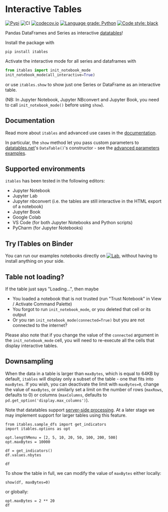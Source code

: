 # Interactive Tables

[![Pypi](https://img.shields.io/pypi/v/itables.svg)](https://pypi.python.org/pypi/itables)
![CI](https://github.com/mwouts/itables/workflows/CI/badge.svg)
[![codecov.io](https://codecov.io/github/mwouts/itables/coverage.svg?branch=main)](https://codecov.io/github/mwouts/itables?branch=main)
[![Language grade: Python](https://img.shields.io/lgtm/grade/python/g/mwouts/itables.svg)](https://lgtm.com/projects/g/mwouts/itables/context:python)
[![Code style: black](https://img.shields.io/badge/code%20style-black-000000.svg)](https://github.com/psf/black)

Pandas DataFrames and Series as interactive [datatables](https://datatables.net)!

Install the package with
```
pip install itables
```

Activate the interactive mode for all series and dataframes with
```python
from itables import init_notebook_mode
init_notebook_mode(all_interactive=True)
```
or use `itables.show` to show just one Series or DataFrame as an interactive table.

(NB: In Jupyter Notebook, Jupyter NBconvert and Jupyter Book, you need to call `init_notebook_mode()` before using `show`).

## Documentation

Read more about `itables` and advanced use cases in the [documentation](https://mwouts.github.io/itables/).

In particular, the `show` method let you pass custom parameters to [datatables.net](https://datatables.net/)'s `DataTable()`'s constructor - see the [advanced parameters examples](advanced_parameters.md).

## Supported environments

`itables` has been tested in the following editors:
- Jupyter Notebook
- Jupyter Lab
- Jupyter nbconvert (i.e. the tables are still interactive in the HTML export of a notebook)
- Jupyter Book
- Google Colab
- VS Code (for both Jupyter Notebooks and Python scripts)
- PyCharm (for Jupyter Notebooks)

## Try ITables on Binder

You can run our examples notebooks directly on [![Lab](https://img.shields.io/badge/Binder-JupyterLab-blue.svg)](https://mybinder.org/v2/gh/mwouts/itables/main?urlpath=lab/tree/docs/quick_start.md), without having to install anything on your side.

## Table not loading?

If the table just says "Loading...", then maybe
- You loaded a notebook that is not trusted (run "Trust Notebook" in View / Activate Command Palette)
- You forgot to run `init_notebook_mode`, or you deleted that cell or its output
- Or you ran `init_notebook_mode(connected=True)` but you are not connected to the internet?

Please also note that if you change the value of the `connected` argument in the
`init_notebook_mode` cell, you will need to re-execute all the cells that display
interactive tables.

## <a name="downsampling"></a> Downsampling

When the data in a table is larger than `maxBytes`, which is equal to 64KB by default, `itables` will display only a subset of the table - one that fits into `maxBytes`. If you wish, you can deactivate the limit with `maxBytes=0`, change the value of `maxBytes`, or similarly set a limit on the number of rows (`maxRows`, defaults to 0) or columns (`maxColumns`, defaults to `pd.get_option('display.max_columns')`).

Note that datatables support [server-side processing](https://datatables.net/examples/data_sources/server_side). At a later stage we may implement support for larger tables using this feature.

```{code-cell}
from itables.sample_dfs import get_indicators
import itables.options as opt

opt.lengthMenu = [2, 5, 10, 20, 50, 100, 200, 500]
opt.maxBytes = 10000

df = get_indicators()
df.values.nbytes
```

```{code-cell}
df
```

To show the table in full, we can modify the value of `maxBytes` either locally:

```{code-cell}
show(df, maxBytes=0)
```

or globally:

```{code-cell}
opt.maxBytes = 2 ** 20
df
```
